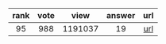 
| rank | vote | view | answer | url |
|:-:|:-:|:-:|:-:|:-:|
|95|988|1191037|19| [url](http://stackoverflow.com/questions/9942594/unicodeencodeerror-ascii-codec-cant-encode-character-u-xa0-in-position-20) |
